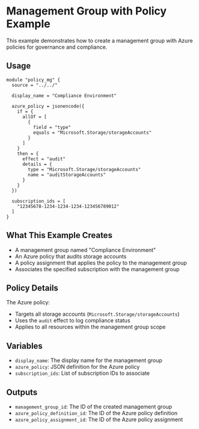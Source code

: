 # Management Group with Policy Example

This example demonstrates how to create a management group with Azure policies for governance and compliance.

## Usage

```hcl
module "policy_mg" {
  source = "../../"
  
  display_name = "Compliance Environment"
  
  azure_policy = jsonencode({
    if = {
      allOf = [
        {
          field = "type"
          equals = "Microsoft.Storage/storageAccounts"
        }
      ]
    }
    then = {
      effect = "audit"
      details = {
        type = "Microsoft.Storage/storageAccounts"
        name = "auditStorageAccounts"
      }
    }
  })
  
  subscription_ids = [
    "12345678-1234-1234-1234-123456789012"
  ]
}
```

## What This Example Creates

- A management group named "Compliance Environment"
- An Azure policy that audits storage accounts
- A policy assignment that applies the policy to the management group
- Associates the specified subscription with the management group

## Policy Details

The Azure policy:
- Targets all storage accounts (`Microsoft.Storage/storageAccounts`)
- Uses the `audit` effect to log compliance status
- Applies to all resources within the management group scope

## Variables

- `display_name`: The display name for the management group
- `azure_policy`: JSON definition for the Azure policy
- `subscription_ids`: List of subscription IDs to associate

## Outputs

- `management_group_id`: The ID of the created management group
- `azure_policy_definition_id`: The ID of the Azure policy definition
- `azure_policy_assignment_id`: The ID of the Azure policy assignment